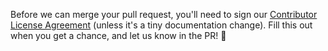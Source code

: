 Before we can merge your pull request, you'll need to sign our [Contributor License Agreement](https://docs.google.com/a/metabase.com/forms/d/1oV38o7b9ONFSwuzwmERRMi9SYrhYeOrkbmNaq9pOJ_E/viewform)
(unless it's a tiny documentation change). Fill this out when you get a chance, and let us know in the PR! :100:
